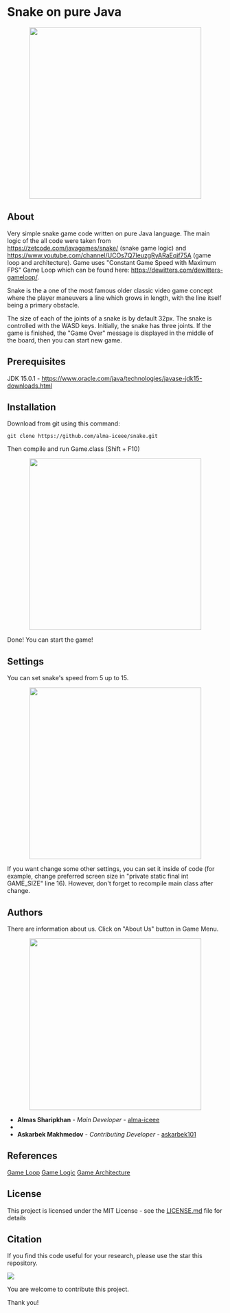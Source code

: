 # Snake on pure Java

<p align="center"><img src="https://sun9-43.userapi.com/impf/O705LDINCKurAL_ro9Ftv6ZSOZu6I0sXX8b1nw/yybRkiVTiUY.jpg?size=802x837&quality=96&proxy=1&sign=263779bf7bb3bf138f4e09407d3086ff&type=album" width="400"></p>

## About

Very simple snake game code written on pure Java language. The main logic of the all code were taken from https://zetcode.com/javagames/snake/ (snake game logic) and https://www.youtube.com/channel/UCOs7Q7IeuzgRyARaEqif75A (game loop and architecture).
Game uses "Constant Game Speed with Maximum FPS" Game Loop which can be found here: https://dewitters.com/dewitters-gameloop/.

Snake is the a one of the most famous older classic video game concept where the player maneuvers a line which grows in length, with the line itself being a primary obstacle.

The size of each of the joints of a snake is by default 32px. The snake is controlled with the WASD keys. Initially, the snake has three joints. If the game is finished, the "Game Over" message is displayed in the middle of the board, then you can start new game.

## Prerequisites

JDK 15.0.1 - https://www.oracle.com/java/technologies/javase-jdk15-downloads.html

## Installation

Download from git using this command:

```
git clone https://github.com/alma-iceee/snake.git
```

Then compile and run Game.class (Shift + F10)

<p align="center"><img src="https://sun9-59.userapi.com/impf/qT3wG1sh6S5Mm-B2qu_QOpcNFzNszW1CJeVfiQ/uB2xvDiuWu0.jpg?size=800x839&quality=96&proxy=1&sign=ef37a9390e06b3eb1a0670f9569dc7a9&type=album" width="400"></p>

Done! You can start the game!

## Settings

You can set snake's speed from 5 up to 15.

<p align="center"><img src="https://sun9-20.userapi.com/impf/4jfnbi1bP9UNKPsYgln1j_pLEkJAKnbXoaR2JQ/hjRPhKqoLfU.jpg?size=803x839&quality=96&proxy=1&sign=e8132e756a71b1c1e6698a99374d0cbe&type=album" width="400"></p>

If you want change some other settings, you can set it inside of code (for example, change preferred screen size in "private static final int GAME_SIZE" line 16). However, don't forget to recompile main class after change.

## Authors

There are information about us. Click on "About Us" button in Game Menu.

<p align="center"><img src="https://sun9-60.userapi.com/impf/2PFUQifYY3USpAooMfwYdDzZBboFALQ9ZCZ7iQ/6OhcgqK2TVw.jpg?size=802x836&quality=96&proxy=1&sign=a3f5613781836dc9b39c2c90504a9daf&type=album" width="400"></p>

* **Almas Sharipkhan** - *Main Developer* - [alma-iceee](https://github.com/alma-iceee)
* 
* **Askarbek Makhmedov** - *Contributing Developer* - [askarbek101](https://github.com/askarbek101)

## References

[Game Loop](https://dewitters.com/dewitters-gameloop/)
[Game Logic](https://zetcode.com/javagames/snake/)
[Game Architecture](https://www.youtube.com/channel/UCOs7Q7IeuzgRyARaEqif75A/)

## License

This project is licensed under the MIT License - see the [LICENSE.md](LICENSE.md) file for details

## Citation

If you find this code useful for your research, please use the star this repository.

<img src="https://sun9-68.userapi.com/impf/WuIcbWh7NHChjbALl-Zo6__tURWLJ8_bo7CGPw/xj_XzPvbzLk.jpg?size=1871x783&quality=96&proxy=1&sign=e214a297be59c02c9cfc252460b7ef31&type=album">

You are welcome to contribute this project.

Thank you!
